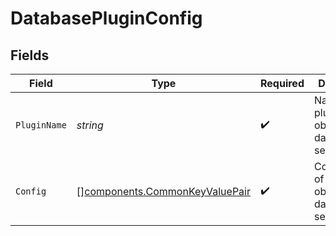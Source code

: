 # DatabasePluginConfig


## Fields

| Field                                                                            | Type                                                                             | Required                                                                         | Description                                                                      |
| -------------------------------------------------------------------------------- | -------------------------------------------------------------------------------- | -------------------------------------------------------------------------------- | -------------------------------------------------------------------------------- |
| `PluginName`                                                                     | *string*                                                                         | :heavy_check_mark:                                                               | Name of plugin observing database server                                         |
| `Config`                                                                         | [][components.CommonKeyValuePair](../../models/components/commonkeyvaluepair.md) | :heavy_check_mark:                                                               | Configuration of plugin observing database server                                |